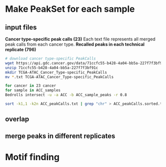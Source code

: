 # Make PeakSet for each sample
## input files
**Cancer type-specific peak calls (23)**
Each text file represents all merged peak calls from each cancer type. 
**Recalled peaks in each technical replicate (796)**
```bash
# download cancer type-specific PeakCalls
wget https://api.gdc.cancer.gov/data/71ccfc55-b428-4a04-bb5a-227f7f3bf91c
unzip 71ccfc55-b428-4a04-bb5a-227f7f3bf91c
mkdir TCGA-ATAC_Cancer_Type-specific_PeakCalls
mv *.txt TCGA-ATAC_Cancer_Type-specific_PeakCalls
```
```bash
for cancer in 23 cancer
for sample in ACC_samples
Bedrolls intersect -u -a ACC -b ACC_sample_peaks -r 0.8
```
```bash
sort -k1,1 -k2n ACC_peakCalls.txt | grep "chr" > ACC_peakCalls.sorted.txt
```

## overlap
## merge peaks in different replicates
# Motif finding

<!--stackedit_data:
eyJoaXN0b3J5IjpbLTE5MjU3OTA1NiwtNzY0NjYyNzAxLDI4OD
U5OTI5MCwxNTg3NzM5MzUyLC0yMDUyMjcwMzEyLDE0NTQwOTM2
MzcsLTE1MTkzODI0MTYsLTM0MjE2MzcxLC0xOTUxMDQzMDI3XX
0=
-->